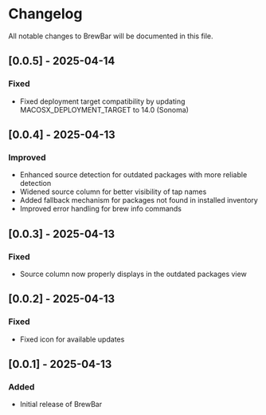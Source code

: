 # Changelog

All notable changes to BrewBar will be documented in this file.

## [0.0.5] - 2025-04-14

### Fixed
- Fixed deployment target compatibility by updating MACOSX_DEPLOYMENT_TARGET to 14.0 (Sonoma)

## [0.0.4] - 2025-04-13

### Improved
- Enhanced source detection for outdated packages with more reliable detection
- Widened source column for better visibility of tap names
- Added fallback mechanism for packages not found in installed inventory
- Improved error handling for brew info commands

## [0.0.3] - 2025-04-13

### Fixed
- Source column now properly displays in the outdated packages view

## [0.0.2] - 2025-04-13

### Fixed
- Fixed icon for available updates

## [0.0.1] - 2025-04-13

### Added
- Initial release of BrewBar
